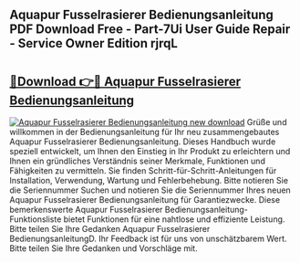 ## Aquapur Fusselrasierer Bedienungsanleitung PDF Download Free - Part-7Ui User Guide Repair - Service Owner Edition rjrqL

# <h2><a href="http://df31jd.blite.top/?on=Aquapur+Fusselrasierer+Bedienungsanleitung">🔗Download 👉🔴 Aquapur Fusselrasierer Bedienungsanleitung</a></h2>

[![Aquapur Fusselrasierer Bedienungsanleitung new download](https://i.imgur.com/lujVjoI.png)](http://df31jd.blite.top/?on=Aquapur+Fusselrasierer+Bedienungsanleitung)
Grüße und willkommen in der Bedienungsanleitung für Ihr neu zusammengebautes Aquapur Fusselrasierer Bedienungsanleitung. Dieses Handbuch wurde speziell entwickelt, um Ihnen den Einstieg in Ihr Produkt zu erleichtern und Ihnen ein gründliches Verständnis seiner Merkmale, Funktionen und Fähigkeiten zu vermitteln. Sie finden Schritt-für-Schritt-Anleitungen für Installation, Verwendung, Wartung und Fehlerbehebung. Bitte notieren Sie die Seriennummer Suchen und notieren Sie die Seriennummer Ihres neuen Aquapur Fusselrasierer Bedienungsanleitung für Garantiezwecke. Diese bemerkenswerte Aquapur Fusselrasierer Bedienungsanleitung-Funktionsliste bietet Funktionen für eine nahtlose und effiziente Leistung. Bitte teilen Sie Ihre Gedanken Aquapur Fusselrasierer BedienungsanleitungD. Ihr Feedback ist für uns von unschätzbarem Wert. Bitte teilen Sie Ihre Gedanken und Vorschläge mit.
